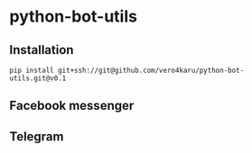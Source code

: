 # python-bot-utils

## Installation

```
pip install git+ssh://git@github.com/vero4karu/python-bot-utils.git@v0.1
```

## Facebook messenger

## Telegram

